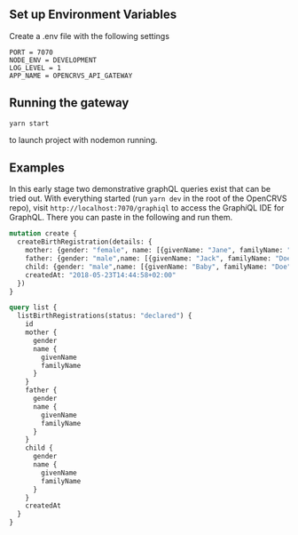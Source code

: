 ## Set up Environment Variables

Create a .env file with the following settings

```
PORT = 7070
NODE_ENV = DEVELOPMENT
LOG_LEVEL = 1
APP_NAME = OPENCRVS_API_GATEWAY
```

## Running the gateway

```
yarn start
```

to launch project with nodemon running.

## Examples

In this early stage two demonstrative graphQL queries exist that can be tried out. With everything started (run `yarn dev` in the root of the OpenCRVS repo), visit `http://localhost:7070/graphiql` to access the Graph*i*QL IDE for GraphQL. There you can paste in the following and run them.

```graphql
mutation create {
  createBirthRegistration(details: {
    mother: {gender: "female", name: [{givenName: "Jane", familyName: "Doe"}]},
    father: {gender: "male",name: [{givenName: "Jack", familyName: "Doe"}]},
    child: {gender: "male",name: [{givenName: "Baby", familyName: "Doe"}]},
    createdAt: "2018-05-23T14:44:58+02:00"
  })
}

query list {
  listBirthRegistrations(status: "declared") {
    id
    mother {
      gender
      name {
        givenName
        familyName
      }
    }
    father {
      gender
      name {
        givenName
        familyName
      }
    }
    child {
      gender
      name {
        givenName
        familyName
      }
    }
    createdAt
  }
}
```
